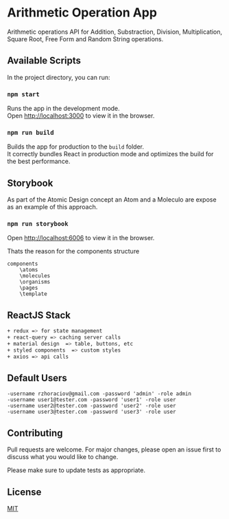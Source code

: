 # Arithmetic Operation App

Arithmetic operations API for Addition, Substraction, Division, Multiplication, Square Root, Free Form and Random String operations.

## Available Scripts

In the project directory, you can run:

### `npm start`

Runs the app in the development mode.\
Open [http://localhost:3000](http://localhost:3000) to view it in the browser.

### `npm run build`

Builds the app for production to the `build` folder.\
It correctly bundles React in production mode and optimizes the build for the best performance.

## Storybook
As part of the Atomic Design concept an Atom and a Moleculo are expose as an example of this approach. 

### `npm run storybook`

Open [http://localhost:6006](http://localhost:6006) to view it in the browser.

Thats the reason for the components structure


```
components
    \atoms
    \molecules
    \organisms
    \pages
    \template
```

## ReactJS Stack

```bash
+ redux => for state management
+ react-query => caching server calls
+ material design  => table, buttons, etc
+ styled components  => custom styles
+ axios => api calls 


```

## Default Users
```
-username rzhoraciov@gmail.com -password 'admin' -role admin
-username user1@tester.com -password 'user1' -role user
-username user2@tester.com -password 'user2' -role user
-username user3@tester.com -password 'user3' -role user

```
## Contributing
Pull requests are welcome. For major changes, please open an issue first to discuss what you would like to change.

Please make sure to update tests as appropriate.

## License
[MIT](https://choosealicense.com/licenses/mit/)